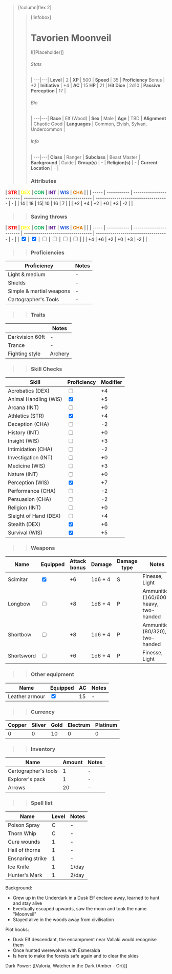>[!column|flex 2]
>> [!infobox]
>> # Tavorien Moonveil
>> ![[Placeholder]]
>> ###### Stats
>>  |
>> ---|---|
>> **Level** | 2 |
>> **XP** | 500 |
>> **Speed** | 35 |
>> **Proficiency** Bonus | +2 |
>> **Initiative** | +4 |
>> **AC** | 15
>> **HP** | 21 |
>> **Hit Dice** | 2d10  |
>> **Passive Perception** | 17 |
>>  
>> ###### Bio
>>   |
>> ---|---|
>> **Race** | Elf (Wood) |
>> **Sex** | Male |
>> **Age** | TBD |
>> **Alignment** | Chaotic Good |
>> **Languages** | Common, Elvish, Sylvan, Undercommon |
>> ###### Info
>>   |
>> ---|---|
>> **Class** | Ranger |
>> **Subclass** | Beast Master |
>> **Background** | Guide |
>> **Group(s)** | - |
>> **Religion(s)** | - |
>> **Current Location** | - |
>>
>> ### Attributes
| <font color="#ff0000">**STR**</font> | <font color="#ffff00">**DEX**</font> | <font color="#00b050">**CON**</font> | <font color="#7030a0">**INT**</font> | <font color="#245bdb">**WIS**</font> | <font color="#de7802">**CHA**</font> | |
| ----- | ----------- | ----------------------- | --------------------------------- | ----------------------------------- | - |
| 14 | 18 | 15| 10 | 16 | 7 | |
| +2 | +4 | +2  | +0 | +3 | -2 | |
>> ### Saving throws
| <font color="#ff0000">**STR**</font> | <font color="#ffff00">**DEX**</font> | <font color="#00b050">**CON**</font> | <font color="#7030a0">**INT**</font> | <font color="#245bdb">**WIS**</font> | <font color="#de7802">**CHA**</font> | |
| ----- | ----------- | ----------------------- | --------------------------------- | ----------------------------------- | - |
| <input type="checkbox" checked> | <input type="checkbox" checked> | <input type="checkbox" unchecked>  | <input type="checkbox" unchecked> | <input type="checkbox" unchecked> | <input type="checkbox" unchecked> | |
| +4 | +6 | +2 | +0 | +3 | -2 | |
>> ### Proficiencies
| Proficiency               | Notes |
| --------------------- | --------------------------------- | 
| Light & medium      | - |
| Shields      | - |
| Simple & martial weapons      | - |
| Cartographer's Tools     | - |
>> ### Traits
|                | Notes |
| --------------------- | --------------------------------- | 
| Darkvision 60ft      | - |
| Trance      | - |
| Fighting style     | Archery |
>> ### Skill Checks
| Skill               | Proficiency   | Modifier |
| --------------------- | --------------------------------- | --- |
| Acrobatics (DEX)      | <input type="checkbox" unchecked> | +4 |
| Animal Handling (WIS) | <input type="checkbox" checked> | +5 |
| Arcana (INT)          | <input type="checkbox" unchecked> | +0 |
| Athletics (STR)       | <input type="checkbox" checked> | +4 |
| Deception (CHA)       | <input type="checkbox" unchecked> | -2 |
| History (INT)         | <input type="checkbox" unchecked> | +0 |
| Insight (WIS)         | <input type="checkbox" unchecked>   | +3 |
| Intimidation (CHA)    | <input type="checkbox" unchecked> | -2 |
| Investigation (INT)   | <input type="checkbox" unchecked>   | +0 |
| Medicine (WIS)        | <input type="checkbox" unchecked> | +3 |
| Nature (INT)          | <input type="checkbox" unchecked> | +0 |
| Perception (WIS)      | <input type="checkbox" checked>   | +7 |
| Performance (CHA)     | <input type="checkbox" unchecked> | -2 |
| Persuasion (CHA)      | <input type="checkbox" unchecked> | -2 |
| Religion (INT)        | <input type="checkbox" unchecked> | +0 |
| Sleight of Hand (DEX) | <input type="checkbox" unchecked> | +4 |
| Stealth (DEX)         | <input type="checkbox" checked> | +6 |
| Survival (WIS)        | <input type="checkbox" checked> | +5 |
>>  ### Weapons
| Name         | Equipped         | Attack bonus         | Damage         | Damage type         | Notes         |
| -------------- | -------------- | ------------ | ---------------- | ---------------- | ---------------- |
| Scimitar | <input type="checkbox" checked> | +6 | 1d6 + 4 | S | Finesse, Light |
| Longbow | <input type="checkbox" unchecked> | +8 | 1d8 + 4 | P | Ammunition (160/600), heavy, two-handed |
| Shortbow | <input type="checkbox" unchecked> | +8 | 1d6 + 4 | P | Ammunition (80/320), two-handed |
| Shortsword | <input type="checkbox" unchecked> | +6 | 1d6 + 4 | P | Finesse, Light |
>>  ### Other equipment
| Name         | Equipped         | AC         | Notes         |
| -------------- | -------------- | ------------ | ---------------- |
| Leather armour | <input type="checkbox" checked> | 15 | - |
>>  ### Currency
| Copper         | Silver         | Gold         | Electrum         | Platinum         |
| -------------- | -------------- | ------------ | ---------------- | ---------------- |
| 0 | 0 | 10 | 0 | 0 |
>>  ### Inventory
| Name         | Amount         | Notes         |
| -------------- | -------------- | ------------ |
| Cartographer's tools | 1 | - |
| Explorer's pack | 1 | - |
| Arrows | 20 | - |
>>  ### Spell list
| Name         | Level         | Notes         |
| -------------- | -------------- | ------------ |
| Poison Spray | C | - |
| Thorn Whip | C | - |
| Cure wounds | 1 | - |
| Hail of thorns | 1 | - |
| Ensnaring strike | 1 | - |
| Ice Knife | 1 | 1/day |
| Hunter's Mark | 1 | 2/day |

Background:
- Grew up in the Underdark in a Dusk Elf enclave away, learned to hunt and stay alive
- Eventually escaped upwards, saw the moon and took the name "Moonveil"
- Stayed alive in the woods away from civilisation

Plot hooks:
- Dusk Elf descendant, the encampment near Vallaki would recognise them
- Once hunted werewolves with Esmeralda
- Is here to make the forests safe again and to clear the skies

Dark Power: [[Valoria, Watcher in the Dark (Amber - Ori)]]